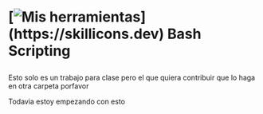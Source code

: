 <h1>

  [![Mis herramientas](https://skillicons.dev/icons?i=bash,)](https://skillicons.dev) 
  Bash Scripting
</h1>
<p>Esto solo es un trabajo para clase pero el que quiera contribuir que lo haga en otra carpeta porfavor</p>
<p>Todavia estoy empezando con esto</p>
